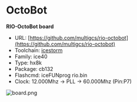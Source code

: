 # OctoBot
**RIO-OctoBot board**

* URL: [https://github.com/multigcs/rio-octobot](https://github.com/multigcs/rio-octobot)
* Toolchain: [icestorm](../generator/toolchains/icestorm/README.md)
* Family: ice40
* Type: hx8k
* Package: cb132
* Flashcmd: iceFUNprog rio.bin
* Clock: 12.000Mhz -> PLL -> 60.000Mhz (Pin:P7)

![board.png](board.png)

